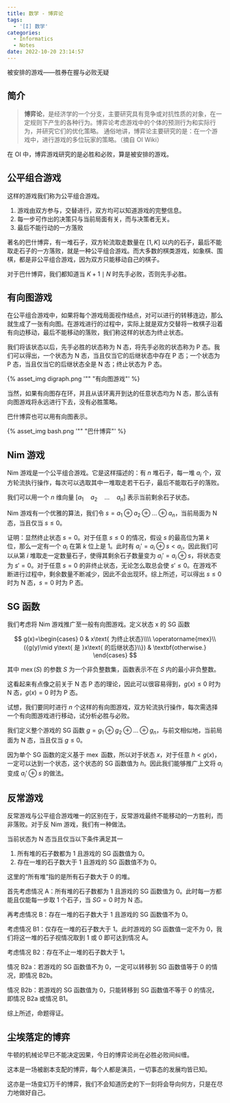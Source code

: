 ```yaml
---
title: 数学 - 博弈论
tags:
  - '[I] 数学'
categories:
  - Informatics
  - Notes
date: 2022-10-20 23:14:57
---
```



被安排的游戏——胜券在握与必败无疑

<!--more-->

## 简介

  > **博弈论**，是经济学的一个分支，主要研究具有竞争或对抗性质的对象，在一定规则下产生的各种行为。博弈论考虑游戏中的个体的预测行为和实际行为，并研究它们的优化策略。
  > 通俗地讲，博弈论主要研究的是：在一个游戏中，进行游戏的多位玩家的策略。（摘自 OI Wiki）

在 OI 中，博弈游戏研究的是必胜和必败，算是被安排的游戏。

## 公平组合游戏

这样的游戏我们称为公平组合游戏。

  1. 游戏由双方参与，交替进行，双方均可以知道游戏的完整信息。
  2. 每一步可作出的决策只与当前局面有关，而与决策者无关。
  3. 最后不能行动的一方落败

著名的巴什博弈，有一堆石子，双方轮流取走数量在 $[1,K]$ 以内的石子，最后不能取走石子的一方落败，就是一种公平组合游戏。而大多数的棋类游戏，如象棋、围棋，都是非公平组合游戏，因为双方只能移动自己的棋子。

对于巴什博弈，我们都知道当 $K+1\mid N$ 时先手必败，否则先手必胜。

## 有向图游戏

在公平组合游戏中，如果将每个游戏局面视作结点，对可以进行的转移连边，那么就生成了一张有向图。在游戏进行的过程中，实际上就是双方交替将一枚棋子沿着有向边移动，最后不能移动的落败，我们称这样的状态为终止状态。

我们将该状态以后，先手必胜的状态称为 N 态，将先手必败的状态称为 P 态。我们可以得出，一个状态为 N 态，当且仅当它的后继状态中存在 P 态；一个状态为 P 态，当且仅当它的后继状态全是 N 态；终止状态为 P 态。

{% asset_img digraph.png '"" "有向图游戏"' %}

当然，如果有向图存在环，并且从该环离开到达的任意状态均为 N 态，那么该有向图游戏将永远进行下去，没有必胜策略。

巴什博弈也可以用有向图表示。

{% asset_img bash.png '"" "巴什博弈"' %}

## Nim 游戏

Nim 游戏是一个公平组合游戏。它是这样描述的：有 $n$ 堆石子，每一堆 $a_i$ 个，双方轮流执行操作，每次可以选取其中一堆取走若干石子，最后不能取石子的落败。

我们可以用一个 $n$ 维向量 $[a_1\quad a_2\quad\ldots\quad a_n]$ 表示当前剩余石子状态。

Nim 游戏有一个优雅的算法，我们令 $s=a_1\oplus a_2\oplus\ldots\oplus a_n$，当前局面为 N 态，当且仅当 $s\leq 0$。

证明：显然终止状态 $s=0$。对于任意 $s\leq 0$ 的情况，假设 $s$ 的最高位为第 $k$ 位，那么一定有一个 $a_i$ 在第 $k$ 位上是 $1$。此时有 $a_i'=a_i\oplus s<a_i$，因此我们可以从第 $i$ 堆取走一定数量石子，使得其剩余石子数量变为 $a_i'=a_i\oplus s$，将状态变为 $s'=0$。对于任意 $s=0$ 的非终止状态，无论怎么取总会使 $s'\leq 0$。在游戏不断进行过程中，剩余数量不断减少，因此不会出现环。综上所述，可以得出 $s\leq 0$ 时为 N 态，$s=0$ 时为 P 态。

## SG 函数

我们考虑将 Nim 游戏推广至一般有向图游戏。定义状态 x 的 SG 函数

$$
g(x)=\begin{cases}
0 & x\text{ 为终止状态}\\\\
\operatorname{mex}\\({g(y)\mid y\text{ 是 }x\text{   的后继状态}\\}) & \textbf{otherwise.}
\end{cases}
$$

其中 $\operatorname{mex}(S)$ 的参数 $S$ 为一个非负整数集，函数表示不在 $S$ 内的最小非负整数。

这看起来有点像之前关于 N 态 P 态的理论，因此可以很容易得到，$g(x)\leq 0$ 时为 N 态，$g(x)=0$ 时为 P 态。 

试想，我们要同时进行 $n$ 个这样的有向图游戏，双方轮流执行操作，每次需选择一个有向图游戏进行移动，试分析必胜与必败。

我们定义整个游戏的 SG 函数 $g=g_1\oplus g_2\oplus\ldots\oplus g_n$，与前文相似地，当前局面为 N 态，当且仅当 $g\leq 0$。

因为单个 SG 函数的定义基于 $\operatorname{mex}$ 函数，所以对于状态 $x$，对于任意 $h<g(x)$，一定可以达到一个状态，这个状态的 SG 函数值为 $h$。因此我们能够推广上文将 $a_i$ 变成 $a_i'\oplus s$ 的做法。

## 反常游戏

反常游戏与公平组合游戏唯一的区别在于，反常游戏最终不能移动的一方胜利，而非落败。对于反 Nim 游戏，我们有一种做法。

当前状态为 N 态当且仅当以下条件满足其一

  1. 所有堆的石子数都为 $1$ 且游戏的 SG 函数值为 0。
  2. 存在一堆的石子数大于 $1$ 且游戏的 SG 函数值不为 0。

这里的“所有堆”指的是所有石子数大于 $0$ 的堆。

首先考虑情况 A：所有堆的石子数都为 $1$ 且游戏的 SG 函数值为 0。此时每一方都能且仅能每一步取 $1$ 个石子，当 $SG=0$ 时为 N 态。

再考虑情况 B：存在一堆的石子数大于 $1$ 且游戏的 SG 函数值不为 0。

考虑情况 B1：仅存在一堆的石子数大于 $1$。此时游戏的 SG 函数值一定不为 0，我们将这一堆的石子视情况取到 $1$ 或 $0$ 即可达到情况 A。

考虑情况 B2：存在不止一堆的石子数大于 $1$。

情况 B2a：若游戏的 SG 函数值不为 $0$，一定可以转移到 SG 函数值等于 0 的情况，即情况 B2b。

情况 B2b：若游戏的 SG 函数值为 $0$，只能转移到 SG 函数值不等于 0 的情况，即情况 B2a 或情况 B1。

综上所述，命题得证。

## 尘埃落定的博弈

牛顿的机械论早已不能决定因果，今日的博弈论尚在必胜必败间纠缠。

这本是一场被剧本支配的博弈，每个人都是演员，一切事态的发展均皆已知。

这亦是一场变幻万千的博弈，我们不会知道历史的下一刻将会导向何方，只是在尽力地做好自己。
